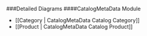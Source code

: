 ###Detailed Diagrams
####CatalogMetaData Module
- [[Category | CatalogMetaData Catalog Category]]
- [[Product | CatalogMetaData Catalog Product]]
